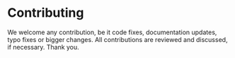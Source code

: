 # Contributing

We welcome any contribution, be it code fixes, documentation updates, typo fixes or bigger changes. All contributions are reviewed and discussed, if necessary. Thank you.
